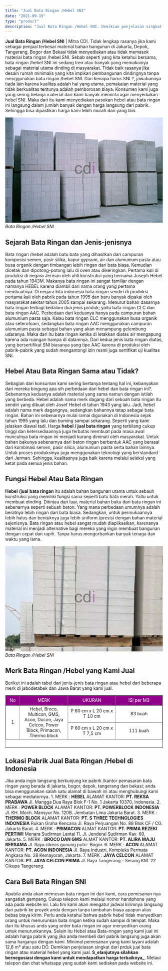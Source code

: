 ```yaml
---
title: "Jual Bata Ringan /Hebel SNI"
date: "2021-09-19"
type: "product"
description: "Jual Bata Ringan /Hebel SNI. Demikian penjelasan singkat dari prduk jual bata ringan atau material hebel yang kami jual. **S_elanjutnya silahkan bernegosiasi..."
---
```


**Jual Bata Ringan /Hebel SNI** | Mitra CDI. Tidak lengkap rasanya jika kami sebagai penjual terbesar material bahan bangunan di Jakarta, Depok, Tangerang, Bogor dan Bekasi tidak menyediakan atau tidak memasok material bata ringan /hebel SNI. Sebab seperti yang kita ketahui bersama, bata ringan /hebel SNI ini sedang tren atau banyak yang memakainya sebagai material utama dinding di masyarakat. Tidak baik rasanya jika desain rumah minimalis yang kita impikan pembangunan dindingnya tanpa menggunakan bata ringan /hebel SNI.
Dan kenapa harus SNI ?, jawabannya tiada lain karena kualitas adalah hal yang utama, pemakaian material yang tidak berkualitas tentunya adalah pemborosan biaya. Konsumen kami juga yang sering belanja material dari kami banyak meminta agar menyediakan hebel SNI. Maka dari itu kami menyediakan pasokan hebel atau bata ringan ini langsung dalam jumlah banyak dengan harga langsung dari pabrik. Sehingga bisa dipastikan harga kami lebih murah dari yang lain.

![Jual Bata Ringan](/images/product/jual-hebel-3.jpg)
*Bata Ringan /Hebel SNI*

 ## Sejarah Bata Ringan dan Jenis-jenisnya
    
Bata ringan /hebel adalah batu bata yang dihasilkan dari campuran komposisi semen, pasir silika, kapur gypsum, air dan alumunium pasta atau busa organik dengan timbangan lebih ringan dari bata biasa. Kemudian dicetak dan dipotong-potong lalu di oven atau dikeringkan. Pertama kali di produksi di negara Jerman oleh ahli konstruksi yang bernama Joseph Hebel pada tahun 1943M. Makanya bata ringan ini sangat familiar dengan namanya HEBEL karena diambil dari nama orang yang pertama membuatnya. Di negara kita indonesia bata ringan sendiri di produksi pertama kali oleh pabrik pada tahun 1995 dan baru banyak dipakai oleh masyarakat sekitar tahun 2005 sampai sekarang.
Menurut bahan dasarnya bata ringan terbagi kedalam dua jenis produk; yaitu bata ringan CLC dan bata ringan AAC. Perbedaan dari keduanya hanya pada campuran bahan alumunium pasta saja. Kalau bata ringan CLC menggunakan busa organik atau seterofoam, sedangkan bata ringan AAC menggunakan campuran alumunium pasta sebagai bahan yang akan menampung gelembung udaranya. Maka dari itu bata ringan ketika di letakkan diatas air mengapung karena ada ruangan hampa di dalamnya.
Dari kedua jenis bata ringan diatas, yang bersertifikat SNI biasanya yang tipe AAC karena di produksi oleh pabrik-pabrik yang sudah mengantongi izin resmi juga sertifikat uji kualitas SNI.

 ## Hebel Atau Bata Ringan Sama atau Tidak?
    
Sebagian dari konsuman kami sering bertanya tentang hal ini, kebanyakan dari mereka bingung apa sih perbedaan dari hebel dan bata ringan ini?. Sebenarnya keduanya adalah material yang sama namun dengan istilah yang berbeda. Hebel adalah nama merk dagang dari sebuah bata ringan itu sendiri yang dibuat oleh Josef Hebel di tahun 1943 yang lalu. Jadi, hebel adalah nama merk dagangnya, sedangkan bahannya tetap sebagai bata ringan. Bahan ini sebenarnya mulai ramai digunakan di Indonesia sejak tahun 1995 yang lalu dan buming sampai sekarang. Seperti yang kami jelaskan diawal tadi.
Harga **hebel / jual bata ringan** yang terbilang cukup tinggi dan ketersediaannya juga terbatas membuat pada masa awal munculnya bata ringan ini menjadi kurang diminati oleh masyarakat. Untuk bahan bakunya sebenarnya dari beton ringan berbentuk AAC yang berasal dari kombinasi semen, pasir silica, alumunium pasta serta bahan lainnya. Untuk proses produksinya juga menggunakan teknologi yang berstandard dari Jerman. Sehingga, kualitasnya juga baik karena melalui seleksi yang ketat pada semua jenis bahan.

 ## Fungsi Hebel Atau Bata Ringan
    
**Hebel** **/jual** **bata ringan** itu adalah bahan bangunan utama untuk sebauh konstruksi yang memiliki fungsi sama seperti batu bata merah. Yaitu untuk membuat dinding. Ditinjau dari luar, material bahan baku dari bata ringan ini sebenarnya seperti sebuah beton. Yang mana perbedaan umumnya adalah beratnya lebih ringan dari bata biasa. Sedangkan, untuk permukaannya lebih halus dan bentuknya juga lebih uniform /presisi dengan bahan material sejenisnya. Bata ringan atau hebel sangat mudah diaplikasikan, karenanya material ini menjadi alternative bagi mereka yang ingin membuat bangunan dengan cepat dan rapih. Tanpa harus mengorbankan banyak tenaga dan waktu yang lama.

![Jual Bata Ringan](/images/product/jual-hebel-2.jpg)
*Bata Ringan /Hebel SNI*

 ## Merk Bata Ringan /Hebel yang Kami Jual
    
Berikut ini adalah tabel dari jenis-jenis bata ringan atau hebel dari beberapa merk di jabodetabek dan Jawa Barat yang kami jual.
<table style="text-align: center; height: 168px;" border="1" width="100%" cellspacing="0" cellpadding="3"><tbody><tr><td style="text-align: center;" bgcolor="#91008a" width="33" height="25"><div class="style4" align="center"><span style="color: #ffffff;">No</span></div></td><td style="text-align: center;" bgcolor="#91008a" width="162"><div class="style4" align="center"><span style="color: #ffffff;">MERK</span></div></td><td style="text-align: center;" bgcolor="#91008a" width="162"><div class="style4" align="center"><span style="color: #ffffff;">UKURAN</span></div></td><td style="text-align: center;" bgcolor="#91008a" width="165"><div class="style4" align="center"><span style="color: #ffffff;">ISI per M3</span></div></td></tr><tr><td style="text-align: center;" rowspan="2" bgcolor="#FFFFFF">1</td><td style="text-align: center;" rowspan="2" bgcolor="#FFFFFF">Hebel, Broco, Multicon, GMS, Acon, Ducon, Jaya Celcon, Power Block, Primacon, Thermo block</td><td style="text-align: center;" bgcolor="#FFFFFF">P 60 cm x L 20 cm x T 10 cm</td><td style="text-align: center;" bgcolor="#FFFFFF">83 buah</td></tr><tr><td style="text-align: center;" bgcolor="#FFFFFF">P 60 cm x L 20 cm x T 7,5 cm</td><td style="text-align: center;" bgcolor="#FFFFFF">111 buah</td></tr></tbody></table>

 ## Lokasi Pabrik Jual Bata Ringan /Hebel di Indonesia
    
Jika anda ingin langsung berkunjung ke pabrik /kantor pemasaran bata ringan yang berada di jakarta, bogor, depok, tangerang dan bekasi; anda bisa menggunakan salah satu alamat di bawah ini atau menghubungi kami sebagai mediatornya.
1\. MERK : **HEBEL** ALAMAT KANTOR: **PT. REKSA PRABAWA** Jl. Mangga Dua Raya Blok F-1 No. 1 Jakarta 10370, Indonesia.
2\. MERK : **POWER BLOCK** ALAMAT KANTOR: **PT. POWERBLOCK INDONESIA** Jl. KH. Moch. Mansyur No. 120B. Jembatan Lima Jakarta Barat.
3\. MERK : **THERMO BLOCK** ALAMAT KANTOR: **PT. S THREE TECHNOLOGIES INDONESIA** Rukan Graha Kencana Jl. Raya Perjuangan No. 88 Blok CF / CG. Jakarta Barat.
4\. MERK : **PRIMACON** ALMAT KANTOR: **PT. PRIMA REZEKI PERTIWI** Menara Sudirman Lantai 11\. Jl. Jenderal Sudirman Kav. 60, Jakarta.
5\. MERK : **BROCO DAN GMS** ALMAT KANTOR: **PT. ALIRA MAJU BERSAMA** Jl. Raya cikeas gunung putri- Bogor.
6\. MERK : **ACON** ALAMAT KANTOR: **PT. ACON INDONESIA** Jl. Raya Industri, Kompleks Permata Angkasa No. 28 Kemayoran, Jakarta.
7\. MERK : **JAYA CELCON** ALAMAT KANTOR: **PT. JAYA CELCON PRIMA** Jl. Raya Tangerang - Serang KM. 22 Cikupa Tangerang.

 ## Cara Beli Bata Ringan SNI
    
Apabila anda akan memesan bata ringan ini dari kami, cara pemesanan nya sangatlah gampang. Cukup telepon kami melalui nomor handphone yang ada pada website ini. Lalu tim kami akan mengatur jadwal kirimnya langsung dari pabrik ke proyek anda dengan tanpa tambahan biaya apapun alias bebas biaya kirim. Perlu anda ketahui bahwa pabrik hebel tidak menyedikan orang untuk menurunkan bata ringan ketika sudah sampai di tempat. Maka dari itu khusus anda yang order bata ringan ini agar menyedikan orang untuk menurunkannya. Selain itu Hebel atau Bata-ringan yang kami jual ini adalah harga pabrik yang jika anda membeli dari pabrik langsung juga akan sama harganya dengan kami. Minimal pemesanan yang kami layani adalah 12,6 m³ atau satu DO.
Demikian penjelasan singkat dari prduk jual bata ringan atau material hebel yang kami jual. **S_elanjutnya silahkan bernegosiasi dengan kami untuk mendapatkan harga terbaiknya_**. Melaui telepon dan chat whatsapp yang sudah kami sediakan pada website ini.
